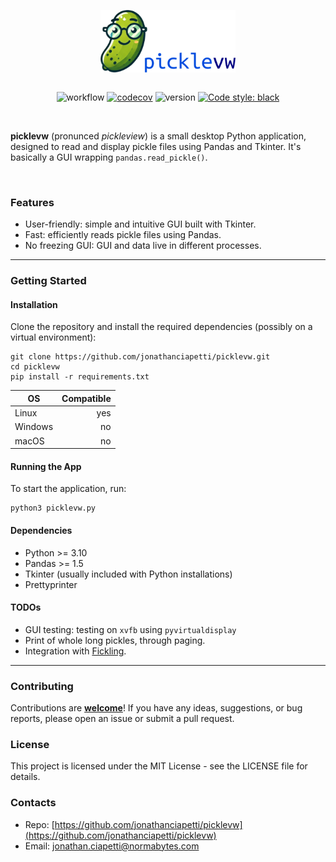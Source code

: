 [//]: # (![Static Badge]&#40;https://img.shields.io/badge/build-passed-green&#41;)

<p align="center">
    <img src="./logo/picklevw_logo_and_name.png" height="100px"/>
</p>

<div align="center" style="display: flex; justify-content: center;">

![workflow](https://github.com/jonathanciapetti/picklevw/actions/workflows/python-app.yml/badge.svg)
[![codecov](https://codecov.io/github/jonathanciapetti/picklevw/graph/badge.svg?token=UCDTWBNL7A)](https://codecov.io/github/jonathanciapetti/picklevw)
![version](https://img.shields.io/badge/version-0.2.1-blue)
[![Code style: black](https://img.shields.io/badge/code%20style-black-000000.svg)](https://github.com/psf/black)

</div>


<!-- ![logo](./logo/picklevw_logo.png) -->

<br />

**picklevw** (pronunced *pickleview*) is a small desktop Python application, designed to read and display pickle files using Pandas and Tkinter.
It's basically a GUI wrapping `pandas.read_pickle()`.

<br />

### Features

- User-friendly: simple and intuitive GUI built with Tkinter.
- Fast: efficiently reads pickle files using Pandas.
- No freezing GUI: GUI and data live in different processes.

---

### Getting Started

#### Installation

Clone the repository and install the required dependencies (possibly on a virtual environment):

```console
git clone https://github.com/jonathanciapetti/picklevw.git
cd picklevw
pip install -r requirements.txt
```

| OS      | Compatible |
|---------|-----------:|
| Linux   |        yes |
| Windows |         no |
| macOS   |         no |

#### Running the App

To start the application, run:

```console
python3 picklevw.py
```

#### Dependencies
- Python >= 3.10
- Pandas >= 1.5
- Tkinter (usually included with Python installations)
- Prettyprinter

#### TODOs
- GUI testing: testing on `xvfb` using `pyvirtualdisplay`
- Print of whole long pickles, through paging.
- Integration with [Fickling](https://github.com/trailofbits/fickling).

---

### Contributing
Contributions are <ins>**welcome**</ins>! If you have any ideas, suggestions, or bug reports, please open an issue or submit a pull request.


### License
This project is licensed under the MIT License - see the LICENSE file for details.

### Contacts
- Repo: [https://github.com/jonathanciapetti/picklevw](https://github.com/jonathanciapetti/picklevw)
- Email: [jonathan.ciapetti@normabytes.com](mailto:jonathan.ciapetti@normabytes.com)
